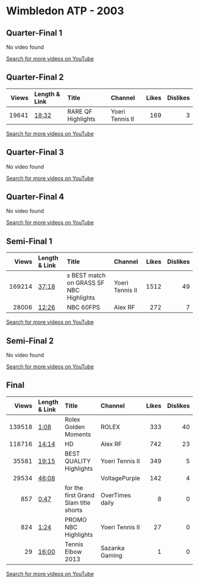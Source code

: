 
# Wimbledon ATP - 2003
    
## Quarter-Final 1
No video found

[Search for more videos on YouTube](https://www.youtube.com/results?search_query=%22wimbledon%22+%22Roddick%22+%22Bjorkman%22+%222003%22+%22highlights%22)     

## Quarter-Final 2
|   Views | Length & Link                                        | Title                  | Channel         |   Likes |   Dislikes |
|--------:|:-----------------------------------------------------|:-----------------------|:----------------|--------:|-----------:|
|   19641 | [18:32](https://www.youtube.com/watch?v=3-rcklicyhc) | RARE   QF   Highlights | Yoeri Tennis II |     169 |          3 |

[Search for more videos on YouTube](https://www.youtube.com/results?search_query=%22wimbledon%22+%22Federer%22+%22Schalken%22+%222003%22+%22highlights%22)     

## Quarter-Final 3
No video found

[Search for more videos on YouTube](https://www.youtube.com/results?search_query=%22wimbledon%22+%22Grosjean%22+%22Henman%22+%222003%22+%22highlights%22)     

## Quarter-Final 4
No video found

[Search for more videos on YouTube](https://www.youtube.com/results?search_query=%22wimbledon%22+%22Philippoussis%22+%22Popp%22+%222003%22+%22highlights%22)     

## Semi-Final 1
|   Views | Length & Link                                        | Title                                      | Channel         |   Likes |   Dislikes |
|--------:|:-----------------------------------------------------|:-------------------------------------------|:----------------|--------:|-----------:|
|  169214 | [37:18](https://www.youtube.com/watch?v=UWjko58jJCE) | s BEST match on GRASS  SF   NBC Highlights | Yoeri Tennis II |    1512 |         49 |
|   28006 | [12:26](https://www.youtube.com/watch?v=sfERy4SjkqE) | NBC 60FPS                                  | Alex RF         |     272 |          7 |

[Search for more videos on YouTube](https://www.youtube.com/results?search_query=%22wimbledon%22+%22Federer%22+%22Roddick%22+%222003%22+%22highlights%22)     

## Semi-Final 2
No video found

[Search for more videos on YouTube](https://www.youtube.com/results?search_query=%22wimbledon%22+%22Philippoussis%22+%22Grosjean%22+%222003%22+%22highlights%22)     

## Final
|   Views | Length & Link                                        | Title                                   | Channel         |   Likes |   Dislikes |
|--------:|:-----------------------------------------------------|:----------------------------------------|:----------------|--------:|-----------:|
|  139518 | [1:08](https://www.youtube.com/watch?v=-rD17DukZ90)  | Rolex  Golden Moments                   | ROLEX           |     333 |         40 |
|  118716 | [14:14](https://www.youtube.com/watch?v=y7AJ7m6CxvY) | HD                                      | Alex RF         |     742 |         23 |
|   35581 | [19:15](https://www.youtube.com/watch?v=axj6bWiy_c0) | BEST QUALITY      Highlights            | Yoeri Tennis II |     349 |          5 |
|   29534 | [46:08](https://www.youtube.com/watch?v=3s-WulY7M4g) |                                         | VoltagePurple   |     142 |          4 |
|     857 | [0:47](https://www.youtube.com/watch?v=pVLFFfl0uAA)  | for the first Grand Slam title   shorts | OverTimes daily |       8 |          0 |
|     824 | [1:24](https://www.youtube.com/watch?v=2o4i5RdUY6s)  | PROMO       NBC Highlights              | Yoeri Tennis II |      27 |          0 |
|      29 | [16:00](https://www.youtube.com/watch?v=tTgs2lffxKk) | Tennis Elbow 2013                       | Sazanka Gaming  |       1 |          0 |

[Search for more videos on YouTube](https://www.youtube.com/results?search_query=%22wimbledon%22+%22Federer%22+%22Philippoussis%22+%222003%22+%22highlights%22)     
